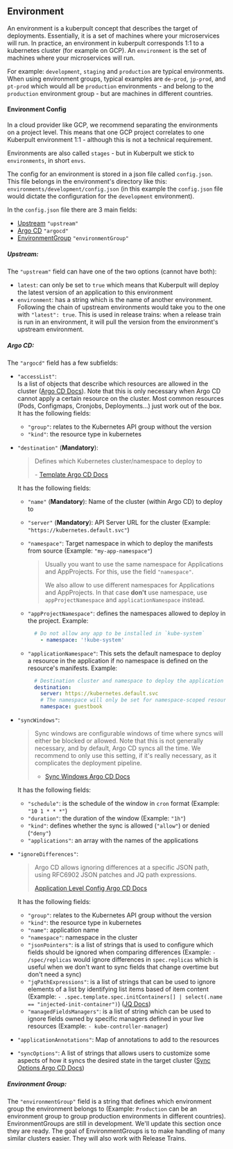 ## Environment

An environment is a kuberpult concept that describes the target of deployments.
Essentially, it is a set of machines where your microservices will run.
In practice, an environment in kuberpult corresponds 1:1 to a kubernetes cluster (for example on GCP).
An `environment` is the set of machines where your microservices will run.

For example: `development`, `staging` and `production` are typical environments.
When using environment groups, typical examples are `de-prod`, `jp-prod`, and `pt-prod` which would all be `production` environments - and belong to the `production` environment group - but are machines in different countries.

#### Environment Config

In a cloud provider like GCP, we recommend separating the environments on a project level. This means that one GCP project correlates to one Kuberpult environment 1:1 - although this is not a technical requirement.

Environments are also called `stages` - but in Kuberpult we stick to `environments`, in short `envs`.

The config for an environment is stored in a json file called `config.json`. This file belongs in the environment's directory like this: `environments/development/config.json` (in this example the `config.json` file would dictate the configuration for the `development` environment).

In the `config.json` file there are 3 main fields:
- [Upstream](#upstream)  `"upstream"`
- [Argo CD](#argocd)    `"argocd"`
- [EnvironmentGroup](#environment-group) `"environmentGroup"`

##### Upstream:

The `"upstream"` field can have one of the two options (cannot have both):
  - `latest`: can only be set to `true` which means that Kuberpult will deploy the latest version of an application to this environment
  - `environment`: has a string which is the name of another environment. Following the chain of upstream environments would take you to the one with `"latest": true`. This is used in release trains: when a release train is run in an environment, it will pull the version from the environment's upstream environment.

##### Argo CD: 

The `"argocd"` field has a few subfields:
- `"accessList"`:  
  Is a list of objects that describe which resources are allowed in the cluster ([Argo CD Docs](https://argo-cd.readthedocs.io/en/stable/operator-manual/declarative-setup/#projects)).
  Note that this is only necessary when Argo CD cannot apply a certain resource on the cluster. Most common resources (Pods, Configmaps, Cronjobs, Deployments...) just work out of the box.
  It has the following fields:
  - `"group"`: relates to the Kubernetes API group without the version
  - `"kind"`: the resource type in kubernetes

- `"destination"` (**Mandatory**):
  > Defines which Kubernetes cluster/namespace to deploy to
  >
  > \- [Template Argo CD Docs](https://argo-cd.readthedocs.io/en/stable/operator-manual/applicationset/Template/#template-fields)

  It has the following fields:
  - `"name"` (**Mandatory**): Name of the cluster (within Argo CD) to deploy to
  - `"server"` (**Mandatory**): API Server URL for the cluster (Example: `"https://kubernetes.default.svc"`)
  - `"namespace"`: Target namespace in which to deploy the manifests from source (Example: `"my-app-namespace"`)

    > Usually you want to use the same namespace for Applications and AppProjects. For this, use the field `"namespace"`.
    > 
    > We also allow to use different namespaces for Applications and AppProjects. In that case **don't** use namespace, use `appProjectNamespace` and `applicationNamespace` instead.

  - `"appProjectNamespace"`: defines the namespaces allowed to deploy in the project. Example:
      ```yaml
        # Do not allow any app to be installed in `kube-system`  
          - namespace: '!kube-system'
      ```
  - `"applicationNamespace"`: This sets the default namespace to deploy a resource in the application if no namespace is defined on the resource's manifests. Example:
      ```yaml
        # Destination cluster and namespace to deploy the application
        destination:
          server: https://kubernetes.default.svc
          # The namespace will only be set for namespace-scoped resources that have not set a value for .metadata.namespace
          namespace: guestbook
      ```

- `"syncWindows"`:
  > Sync windows are configurable windows of time where syncs will either be blocked or allowed. Note that this is not generally necessary, and by default, Argo CD syncs all the time. We recommend to only use this setting, if it's really necessary, as it complicates the deployment pipeline.
  >
  > - [Sync Windows Argo CD Docs](https://argo-cd.readthedocs.io/en/stable/user-guide/sync_windows/)

  It has the following fields:
  - `"schedule"`: is the schedule of the window in `cron` format (Example: `"10 1 * * *"`)
  - `"duration"`: the duration of the window (Example: `"1h"`)
  - `"kind"`: defines whether the sync is allowed (`"allow"`) or denied (`"deny"`)
  - `"applications"`: an array with the names of the applications

- `"ignoreDifferences"`:
  > Argo CD allows ignoring differences at a specific JSON path, using RFC6902 JSON patches and JQ path expressions.
  > 
  > [Application Level Config Argo CD Docs](https://argo-cd.readthedocs.io/en/stable/user-guide/diffing/#application-level-configuration)

  It has the following fields:
  - `"group"`: relates to the Kubernetes API group without the version
  - `"kind"`: the resource type in kubernetes
  - `"name"`: application name
  - `"namespace"`: namespace in the cluster
  - `"jsonPointers"`: is a list of strings that is used to configure which fields should be ignored when comparing differences (Example: `- /spec/replicas` would ignore differences in `spec.replicas` which is useful when we don't want to sync fields that change overtime but don't need a sync)
  - `"jqPathExpressions"`: is a list of strings that can be used to ignore elements of a list by identifying list items based of item content (Example: `- .spec.template.spec.initContainers[] | select(.name == "injected-init-container")`) ([JQ Docs](https://stedolan.github.io/jq/manual/#path(path_expression)))
  - `"managedFieldsManagers"`: is a list of string which can be used to ignore fields owned by specific managers defined in your live resources (Example: `- kube-controller-manager`)

- `"applicationAnnotations"`: Map of annotations to add to the resources

- `"syncOptions"`: A list of strings that allows users to customize some aspects of how it syncs the desired state in the target cluster ([Sync Options Argo CD Docs](https://argo-cd.readthedocs.io/en/stable/user-guide/sync-options/))

##### Environment Group:

The `"environmentGroup"` field is a string that defines which environment group the environment belongs to (Example: `Production` can be an environment group to group production environments in different countries).
EnvironmentGroups are still in development. We'll update this section once they are ready.
The goal of EnvironmentGroups is to make handling of many similar clusters easier. They will also work with Release Trains.

